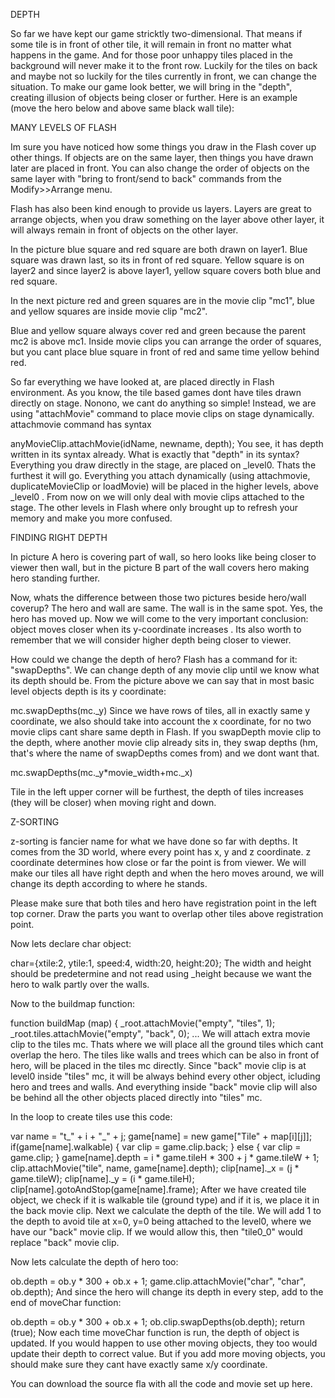 DEPTH

So far we have kept our game stricktly two-dimensional. That means if some tile is in front of other tile, it will remain in front no matter what happens in the game. And for those poor unhappy tiles placed in the background will never make it to the front row. Luckily for the tiles on back and maybe not so luckily for the tiles currently in front, we can change the situation. To make our game look better, we will bring in the "depth", creating illusion of objects being closer or further. Here is an example (move the hero below and above same black wall tile):




MANY LEVELS OF FLASH

Im sure you have noticed how some things you draw in the Flash cover up other things. If objects are on the same layer, then things you have drawn later are placed in front. You can also change the order of objects on the same layer with "bring to front/send to back" commands from the Modify>>Arrange menu.

Flash has also been kind enough to provide us layers. Layers are great to arrange objects, when you draw something on the layer above other layer, it will always remain in front of objects on the other layer.



In the picture blue square and red square are both drawn on layer1. Blue square was drawn last, so its in front of red square. Yellow square is on layer2 and since layer2 is above layer1, yellow square covers both blue and red square.

In the next picture red and green squares are in the movie clip "mc1", blue and yellow squares are inside movie clip "mc2".



Blue and yellow square always cover red and green because the parent mc2 is above mc1. Inside movie clips you can arrange the order of squares, but you cant place blue square in front of red and same time yellow behind red.

So far everything we have looked at, are placed directly in Flash environment. As you know, the tile based games dont have tiles drawn directly on stage. Nonono, we cant do anything so simple! Instead, we are using "attachMovie" command to place movie clips on stage dynamically. attachmovie command has syntax

anyMovieClip.attachMovie(idName, newname, depth);
You see, it has depth written in its syntax already. What is exactly that "depth" in its syntax? Everything you draw directly in the stage, are placed on _level0. Thats the furthest it will go. Everything you attach dynamically (using attachmovie, duplicateMovieClip or loadMovie) will be placed in the higher levels, above _level0 . From now on we will only deal with movie clips attached to the stage. The other levels in Flash where only brought up to refresh your memory and make you more confused.


FINDING RIGHT DEPTH

In picture A hero is covering part of wall, so hero looks like being closer to viewer then wall, but in the picture B part of the wall covers hero making hero standing further.



Now, whats the difference between those two pictures beside hero/wall coverup? The hero and wall are same. The wall is in the same spot. Yes, the hero has moved up. Now we will come to the very important conclusion: object moves closer when its y-coordinate increases . Its also worth to remember that we will consider higher depth being closer to viewer.

How could we change the depth of hero? Flash has a command for it: "swapDepths". We can change depth of any movie clip until we know what its depth should be. From the picture above we can say that in most basic level objects depth is its y coordinate:

mc.swapDepths(mc._y)
Since we have rows of tiles, all in exactly same y coordinate, we also should take into account the x coordinate, for no two movie clips cant share same depth in Flash. If you swapDepth movie clip to the depth, where another movie clip already sits in, they swap depths (hm, that's where the name of swapDepths comes from) and we dont want that.

mc.swapDepths(mc._y*movie_width+mc._x)


Tile in the left upper corner will be furthest, the depth of tiles increases (they will be closer) when moving right and down.


Z-SORTING

z-sorting is fancier name for what we have done so far with depths. It comes from the 3D world, where every point has x, y and z coordinate. z coordinate determines how close or far the point is from viewer. We will make our tiles all have right depth and when the hero moves around, we will change its depth according to where he stands.

Please make sure that both tiles and hero have registration point in the left top corner. Draw the parts you want to overlap other tiles above registration point.



Now lets declare char object:

char={xtile:2, ytile:1, speed:4, width:20, height:20};
The width and height should be predetermine and not read using _height because we want the hero to walk partly over the walls.

Now to the buildmap function:

function buildMap (map)
{
	_root.attachMovie("empty", "tiles", 1);
	_root.tiles.attachMovie("empty", "back", 0);
	...
We will attach extra movie clip to the tiles mc. Thats where we will place all the ground tiles which cant overlap the hero. The tiles like walls and trees which can be also in front of hero, will be placed in the tiles mc directly. Since "back" movie clip is at level0 inside "tiles" mc, it will be always behind every other object, icluding hero and trees and walls. And everything inside "back" movie clip will also be behind all the other objects placed directly into "tiles" mc.

In the loop to create tiles use this code:

var name = "t_" + i + "_" + j;
game[name] = new game["Tile" + map[i][j]];
if(game[name].walkable)
{
	var clip = game.clip.back;
}
else
{
	var clip = game.clip;
}
game[name].depth = i * game.tileH * 300 + j * game.tileW + 1;
clip.attachMovie("tile", name, game[name].depth);
clip[name]._x = (j * game.tileW);
clip[name]._y = (i * game.tileH);
clip[name].gotoAndStop(game[name].frame);
After we have created tile object, we check if it is walkable tile (ground type) and if it is, we place it in the back movie clip. Next we calculate the depth of the tile. We will add 1 to the depth to avoid tile at x=0, y=0 being attached to the level0, where we have our "back" movie clip. If we would allow this, then "tile0_0" would replace "back" movie clip.

Now lets calculate the depth of hero too:

ob.depth = ob.y * 300 + ob.x + 1;
game.clip.attachMovie("char", "char", ob.depth);
And since the hero will change its depth in every step, add to the end of moveChar function:

ob.depth = ob.y * 300 + ob.x + 1;
ob.clip.swapDepths(ob.depth);
return (true);
Now each time moveChar function is run, the depth of object is updated. If you would happen to use other moving objects, they too would update their depth to correct value. But if you add more moving objects, you should make sure they cant have exactly same x/y coordinate.

You can download the source fla with all the code and movie set up here.